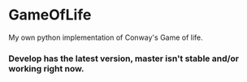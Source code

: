 # GameOfLife
My own python implementation of Conway's Game of life.


### Develop has the latest version, master isn't stable and/or working right now.
